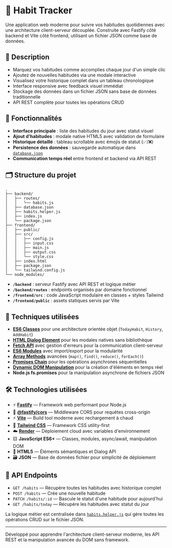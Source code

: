 # 📅 Habit Tracker

Une application web moderne pour suivre vos habitudes quotidiennes avec une architecture client-serveur découplée. Construite avec Fastify côté backend et Vite côté frontend, utilisant un fichier JSON comme base de données.

## 📝 Description

- Marquez vos habitudes comme accomplies chaque jour d'un simple clic
- Ajoutez de nouvelles habitudes via une modale interactive
- Visualisez votre historique complet dans un tableau chronologique
- Interface responsive avec feedback visuel immédiat
- Stockage des données dans un fichier JSON sans base de données traditionnelle
- API REST complète pour toutes les opérations CRUD

## 🚀 Fonctionnalités

- **Interface principale** : liste des habitudes du jour avec statut visuel
- **Ajout d'habitudes** : modale native HTML5 avec validation de formulaire
- **Historique détaillé** : tableau scrollable avec émojis de statut (✅/❌)
- **Persistence des données** : sauvegarde automatique dans [`database.json`](./backend/database.json)
- **Communication temps réel** entre frontend et backend via API REST

## 🗂️ Structure du projet

```
.
├── backend/
│   ├── routes/
│   │   └── habits.js
│   ├── database.json
│   ├── habits.helper.js
│   ├── index.js
│   └── package.json
├── frontend/
│   ├── public/
│   ├── src/
│   │   ├── config.js
│   │   ├── input.css
│   │   ├── main.js
│   │   ├── output.css
│   │   └── style.css
│   ├── index.html
│   ├── package.json
│   └── tailwind.config.js
└── node_modules/
```

- **`/backend`** : serveur Fastify avec API REST et logique métier
- **`/backend/routes`** : endpoints organisés par domaine fonctionnel
- **`/frontend/src`** : code JavaScript modulaire en classes + styles Tailwind
- **`/frontend/public`** : assets statiques servis par Vite

## 🧠 Techniques utilisées

- **[ES6 Classes](https://developer.mozilla.org/en-US/docs/Web/JavaScript/Reference/Classes)** pour une architecture orientée objet (`TodayHabit`, `History`, `AddHabit`)
- **[HTML Dialog Element](https://developer.mozilla.org/en-US/docs/Web/HTML/Element/dialog)** pour les modales natives sans bibliothèque
- **[Fetch API](https://developer.mozilla.org/en-US/docs/Web/API/Fetch_API)** avec gestion d'erreurs pour la communication client-serveur
- **[ES6 Modules](https://developer.mozilla.org/en-US/docs/Web/JavaScript/Guide/Modules)** avec import/export pour la modularité
- **[Array Methods](https://developer.mozilla.org/en-US/docs/Web/JavaScript/Reference/Global_Objects/Array)** avancées (`map()`, `find()`, `reduce()`, `forEach()`)
- **[Promises Chain](https://developer.mozilla.org/en-US/docs/Web/JavaScript/Guide/Using_promises)** pour les opérations asynchrones séquentielles
- **[Dynamic DOM Manipulation](https://developer.mozilla.org/en-US/docs/Web/API/Document_Object_Model)** pour la création d'éléments en temps réel
- **Node.js fs.promises** pour la manipulation asynchrone de fichiers JSON

## 🛠️ Technologies utilisées

- ⚡ **[Fastify](https://www.fastify.io/)** — Framework web performant pour Node.js
- 🔄 **[@fastify/cors](https://github.com/fastify/fastify-cors)** — Middleware CORS pour requêtes cross-origin
- ⚡ **[Vite](https://vitejs.dev/)** — Build tool moderne avec rechargement à chaud
- 🎨 **[Tailwind CSS](https://tailwindcss.com/)** — Framework CSS utility-first
- ☁️ **[Render](https://render.com/)** — Déploiement cloud avec variables d'environnement
- 🟨 **JavaScript ES6+** — Classes, modules, async/await, manipulation DOM
- 📄 **HTML5** — Éléments sémantiques et Dialog API
- 🗃️ **JSON** — Base de données fichier pour simplicité de déploiement

## 📡 API Endpoints

- `GET /habits` — Récupère toutes les habitudes avec historique complet
- `POST /habits` — Crée une nouvelle habitude
- `PATCH /habits/:id` — Bascule le statut d'une habitude pour aujourd'hui
- `GET /habits/today` — Récupère les habitudes avec statut du jour

La logique métier est centralisée dans [`habits.helper.js`](./backend/habits.helper.js) qui gère toutes les opérations CRUD sur le fichier JSON.

---

Développé pour apprendre l'architecture client-serveur moderne, les API REST et la manipulation avancée du DOM sans framework.

